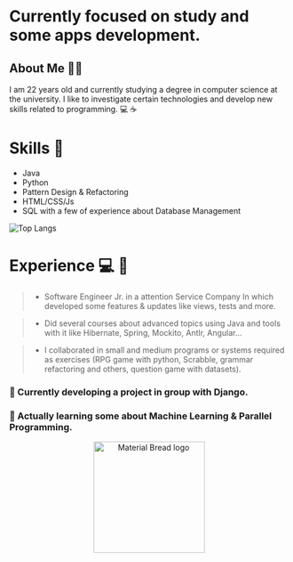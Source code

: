# Currently focused on study and some apps development.

## About Me  🌌👾
I am 22 years old and currently studying a degree in computer science at the university.
I like to investigate certain technologies and develop new skills related to programming. 💻 ☕

# Skills 🧰 

- Java
- Python
- Pattern Design & Refactoring
- HTML/CSS/Js
- SQL with a few of experience about Database Management

![Top Langs](https://github-readme-stats.vercel.app/api/top-langs/?username=JJuanvolpe&hide_progress=true)


# Experience 💻 🌟

> - Software Engineer Jr. in a attention Service Company
 In which developed some features & updates like views, tests and more.

> - Did several courses about advanced topics using Java and tools with it like Hibernate, Spring, Mockito, Antlr, Angular...

> - I collaborated in small and medium programs or systems required as exercises
 (RPG game with python, Scrabble, grammar refactoring and others, question game with datasets).  

<!--
**JJuanVolpe/JJUANVOLPE** is a ✨ _special_ ✨ repository because its `README.md` (this file) appears on your GitHub profile.

Here are some ideas to get you started:

- 👯 I’m looking to collaborate on ...
- 🤔 I’m looking for help with ...
- 💬 Ask me about ...
- 📫 How to reach me: ...
- 😄 Pronouns: ...
- ⚡ Fun fact: ...
-->


### 🔭 Currently developing a project in group with Django.

### 🌱 Actually learning some about Machine Learning & Parallel Programming.



<p align="center">
    <img width="200" src="http://material-bread.org/logo-shadow.svg" alt="Material Bread logo">
</p>
